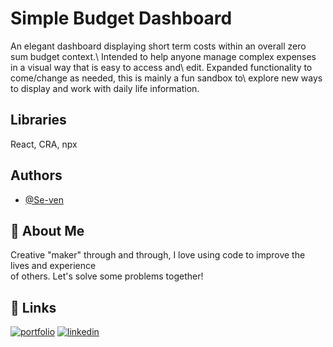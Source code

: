 
# Simple Budget Dashboard

An elegant dashboard displaying short term costs within an overall zero sum budget context.\ Intended to help anyone manage complex expenses in a visual way that is easy to access and\ edit. Expanded functionality to come/change as needed, this is mainly a fun sandbox to\ explore new ways to display and work with daily life information.

## Libraries

React, CRA, npx


## Authors

- [@Se-ven](https://www.github.com/Se-ven)


## 🚀 About Me
Creative "maker" through and through, I love using code to improve the lives and experience \
of others. Let's solve some problems together! 


## 🔗 Links
[![portfolio](https://img.shields.io/badge/my_portfolio-000?style=for-the-badge&logo=ko-fi&logoColor=white)](https://.com/)
[![linkedin](https://img.shields.io/badge/linkedin-0A66C2?style=for-the-badge&logo=linkedin&logoColor=white)](https://www.linkedin.com/in/nickolaus-lavery-588b3412b/)


